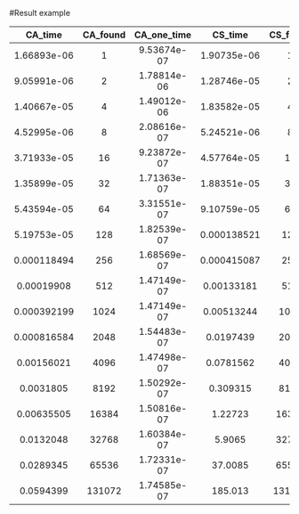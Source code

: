 
#Result example

|     CA_time |   CA_found |   CA_one_time |       CS_time |   CS_found |   CS_one_time |
|:-----------:|:----------:|:-------------:|:-------------:|:----------:|:-------------:|
| 1.66893e-06 |          1 |   9.53674e-07 |   1.90735e-06 |          1 |   2.38419e-07 |
| 9.05991e-06 |          2 |   1.78814e-06 |   1.28746e-05 |          2 |   1.78814e-06 |
| 1.40667e-05 |          4 |   1.49012e-06 |   1.83582e-05 |          4 |   1.2517e-06  |
| 4.52995e-06 |          8 |   2.08616e-07 |   5.24521e-06 |          8 |   2.08616e-07 |
| 3.71933e-05 |         16 |   9.23872e-07 |   4.57764e-05 |         16 |   1.16229e-06 |
| 1.35899e-05 |         32 |   1.71363e-07 |   1.88351e-05 |         32 |   2.90573e-07 |
| 5.43594e-05 |         64 |   3.31551e-07 |   9.10759e-05 |         64 |   8.41916e-07 |
| 5.19753e-05 |        128 |   1.82539e-07 |   0.000138521 |        128 |   7.18981e-07 |
| 0.000118494 |        256 |   1.68569e-07 |   0.000415087 |        256 |   1.3588e-06  |
| 0.00019908  |        512 |   1.47149e-07 |   0.00133181  |        512 |   2.35066e-06 |
| 0.000392199 |       1024 |   1.47149e-07 |   0.00513244  |       1024 |   4.73717e-06 |
| 0.000816584 |       2048 |   1.54483e-07 |   0.0197439   |       2048 |   9.32429e-06 |
| 0.00156021  |       4096 |   1.47498e-07 |   0.0781562   |       4096 |   1.87284e-05 |
| 0.0031805   |       8192 |   1.50292e-07 |   0.309315    |       8192 |   3.73726e-05 |
| 0.00635505  |      16384 |   1.50816e-07 |   1.22723     |      16384 |   7.4499e-05  |
| 0.0132048   |      32768 |   1.60384e-07 |   5.9065      |      32768 |   0.000179712 |
| 0.0289345   |      65536 |   1.72331e-07 |  37.0085      |      65536 |   0.000563886 |
| 0.0594399   |     131072 |   1.74585e-07 | 185.013       |     131072 |   0.00141048  |
